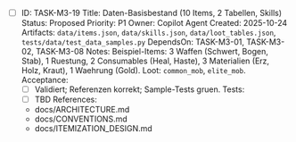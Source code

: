 - [ ] ID: TASK-M3-19
  Title: Daten-Basisbestand (10 Items, 2 Tabellen, Skills)
  Status: Proposed
  Priority: P1
  Owner: Copilot Agent
  Created: 2025-10-24
  Artifacts: `data/items.json`, `data/skills.json`, `data/loot_tables.json`, `tests/data/test_data_samples.py`
  DependsOn: TASK-M3-01, TASK-M3-02, TASK-M3-08
  Notes:
  Beispiel-Items: 3 Waffen (Schwert, Bogen, Stab), 1 Ruestung, 2 Consumables (Heal, Haste), 3 Materialien (Erz, Holz, Kraut), 1 Waehrung (Gold). Loot: `common_mob`, `elite_mob`.
  Acceptance:
  - [ ] Validiert; Referenzen korrekt; Sample-Tests gruen.
  Tests:
  - [ ] TBD
  References:
  - docs/ARCHITECTURE.md
  - docs/CONVENTIONS.md
  - docs/ITEMIZATION_DESIGN.md
